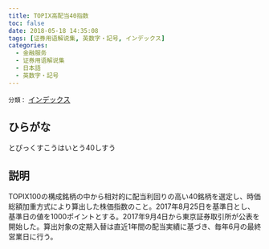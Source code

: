 ```yaml
---
title: TOPIX高配当40指数
toc: false
date: 2018-05-18 14:35:08
tags: [证券用语解说集, 英数字・記号, インデックス]
categories:
  - 金融服务
  - 证券用语解说集
  - 日本語
  - 英数字・記号
---
```


`分類：` [インデックス](/tags/インデックス/)

## ひらがな

とぴっくすこうはいとう40しすう

## 説明

TOPIX100の構成銘柄の中から相対的に配当利回りの高い40銘柄を選定し、時価総額加重方式により算出した株価指数のこと。2017年8月25日を基準日とし、基準日の値を1000ポイントとする。2017年9月4日から東京証券取引所が公表を開始した。算出対象の定期入替は直近1年間の配当実績に基づき、毎年6月の最終営業日に行う。
